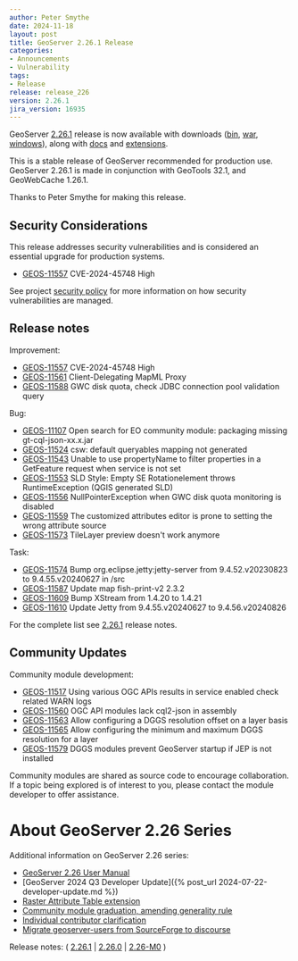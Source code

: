 ```yaml
---
author: Peter Smythe
date: 2024-11-18
layout: post
title: GeoServer 2.26.1 Release
categories:
- Announcements
- Vulnerability
tags:
- Release
release: release_226
version: 2.26.1
jira_version: 16935
--- 
```


GeoServer [2.26.1](/release/2.26.1/) release is now available
with downloads
([bin](https://sourceforge.net/projects/geoserver/files/GeoServer/2.26.1/geoserver-2.26.1-bin.zip/download),
[war](https://sourceforge.net/projects/geoserver/files/GeoServer/2.26.1/geoserver-2.26.1-war.zip/download),
[windows](https://sourceforge.net/projects/geoserver/files/GeoServer/2.26.1/GeoServer-2.26.1-winsetup.exe/download)), along with 
[docs](https://sourceforge.net/projects/geoserver/files/GeoServer/2.26.1/geoserver-2.26.1-htmldoc.zip/download) and
[extensions](https://sourceforge.net/projects/geoserver/files/GeoServer/2.26.1/extensions/).

This is a stable release of GeoServer recommended for production use.
GeoServer 2.26.1 is made in conjunction with GeoTools 32.1, and GeoWebCache 1.26.1. 

Thanks to Peter Smythe for making this release. 

## Security Considerations

This release addresses security vulnerabilities and is considered an essential upgrade for production systems.

<!-- update cve list details when disclosed -->
* [GEOS-11557](https://osgeo-org.atlassian.net/browse/GEOS-11557) CVE-2024-45748 High

See project [security policy](https://github.com/geoserver/geoserver/blob/main/SECURITY.md) for more information on how security vulnerabilities are managed. 

## Release notes

Improvement:

* [GEOS-11557](https://osgeo-org.atlassian.net/browse/GEOS-11557) CVE-2024-45748 High
* [GEOS-11561](https://osgeo-org.atlassian.net/browse/GEOS-11561) Client-Delegating MapML Proxy
* [GEOS-11588](https://osgeo-org.atlassian.net/browse/GEOS-11588) GWC disk quota, check JDBC connection pool validation query

Bug:

* [GEOS-11107](https://osgeo-org.atlassian.net/browse/GEOS-11107) Open search for EO community module: packaging missing gt-cql-json-xx.x.jar
* [GEOS-11524](https://osgeo-org.atlassian.net/browse/GEOS-11524) csw: default queryables mapping not generated
* [GEOS-11543](https://osgeo-org.atlassian.net/browse/GEOS-11543) Unable to use propertyName to filter properties in a GetFeature request when service is not set
* [GEOS-11553](https://osgeo-org.atlassian.net/browse/GEOS-11553) SLD Style: Empty SE Rotationelement throws RuntimeException (QGIS generated SLD)
* [GEOS-11556](https://osgeo-org.atlassian.net/browse/GEOS-11556) NullPointerException when GWC disk quota monitoring is disabled
* [GEOS-11559](https://osgeo-org.atlassian.net/browse/GEOS-11559) The customized attributes editor is prone to setting the wrong attribute source 
* [GEOS-11573](https://osgeo-org.atlassian.net/browse/GEOS-11573) TileLayer preview doesn't work anymore

Task:

* [GEOS-11574](https://osgeo-org.atlassian.net/browse/GEOS-11574) Bump org.eclipse.jetty:jetty-server from 9.4.52.v20230823 to 9.4.55.v20240627 in /src
* [GEOS-11587](https://osgeo-org.atlassian.net/browse/GEOS-11587) Update map fish-print-v2 2.3.2
* [GEOS-11609](https://osgeo-org.atlassian.net/browse/GEOS-11609) Bump XStream from 1.4.20 to 1.4.21
* [GEOS-11610](https://osgeo-org.atlassian.net/browse/GEOS-11610) Update Jetty from 9.4.55.v20240627 to 9.4.56.v20240826

For the complete list see [2.26.1](https://github.com/geoserver/geoserver/releases/tag/2.26.1) release notes. 

## Community Updates

Community module development:

* [GEOS-11517](https://osgeo-org.atlassian.net/browse/GEOS-11517) Using various OGC APIs results in service enabled check related WARN logs
* [GEOS-11560](https://osgeo-org.atlassian.net/browse/GEOS-11560) OGC API modules lack cql2-json in assembly
* [GEOS-11563](https://osgeo-org.atlassian.net/browse/GEOS-11563) Allow configuring a DGGS resolution offset on a layer basis
* [GEOS-11565](https://osgeo-org.atlassian.net/browse/GEOS-11565) Allow configuring the minimum and maximum DGGS resolution for a layer
* [GEOS-11579](https://osgeo-org.atlassian.net/browse/GEOS-11579) DGGS modules prevent GeoServer startup if JEP is not installed

Community modules are shared as source code to encourage collaboration. If a topic being explored is of interest to you, please contact the module developer to offer assistance. 

# About GeoServer 2.26 Series

Additional information on GeoServer 2.26 series:

* [GeoServer 2.26 User Manual](https://docs.geoserver.org/2.26.x/en/user/)
* [GeoServer 2024 Q3 Developer Update]({% post_url 2024-07-22-developer-update.md %}) 
* [Raster Attribute Table extension](https://github.com/geoserver/geoserver/wiki/GSIP-222)
* [Community module graduation, amending generality rule](https://github.com/geoserver/geoserver/wiki/GSIP-223)
* [Individual contributor clarification](https://github.com/geoserver/geoserver/wiki/GSIP-224)
* [Migrate geoserver-users from SourceForge to discourse](https://github.com/geoserver/geoserver/wiki/GSIP-225)

Release notes:
( [2.26.1](https://github.com/geoserver/geoserver/releases/tag/2.26.1)
| [2.26.0](https://github.com/geoserver/geoserver/releases/tag/2.26.0)
| [2.26-M0](https://github.com/geoserver/geoserver/releases/tag/2.26-M0)
) 

